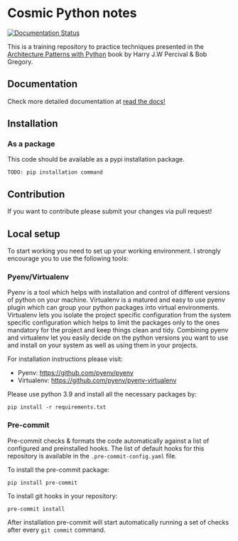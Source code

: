 # Cosmic Python notes

[![Documentation Status](https://readthedocs.org/projects/cosmic-python-thoughts/badge/?version=latest)](https://cosmic-python-thoughts.readthedocs.io/en/latest/?badge=latest)

This is a training repository to practice techniques presented in the
[Architecture Patterns with Python](http://www.cosmicpython.com) book by Harry J.W Percival & Bob Gregory.

## Documentation
Check more detailed documentation at [read the docs!](https://cosmic-python-thoughts.readthedocs.io)

## Installation
### As a package
This code should be available as a pypi installation package.

```
TODO: pip installation command
```

## Contribution
If you want to contribute please submit your changes via pull request!

## Local setup
To start working you need to set up your working environment. I strongly encourage you to use the following tools:

### Pyenv/Virtualenv
Pyenv is a tool which helps with installation and control of different versions of python on your machine.
Virtualenv is a matured and easy to use pyenv plugin which can group your python packages into virtual environments.
Virtualenv lets you isolate the project specific configuration from the system specific configuration which helps to
limit the packages only to the ones mandatory for the project and keep things clean and tidy.
Combining pyenv and virtualenv let you easily decide on the python versions you want to use and install on your system
as well as using them in your projects.

For installation instructions please visit:

* Pyenv: https://github.com/pyenv/pyenv
* Virtualenv: https://github.com/pyenv/pyenv-virtualenv

Please use python 3.9 and install all the necessary packages by:
```
pip install -r requirements.txt
```

### Pre-commit
Pre-commit checks & formats the code automatically against a list of configured and preinstalled hooks.
The list of default hooks for this repository is available in the `.pre-commit-config.yaml` file.

To install the pre-commit package:

```
pip install pre-commit
```

To install git hooks in your repository:

```
pre-commit install
```

After installation pre-commit will start automatically running a set of checks after every ``git commit`` command.
